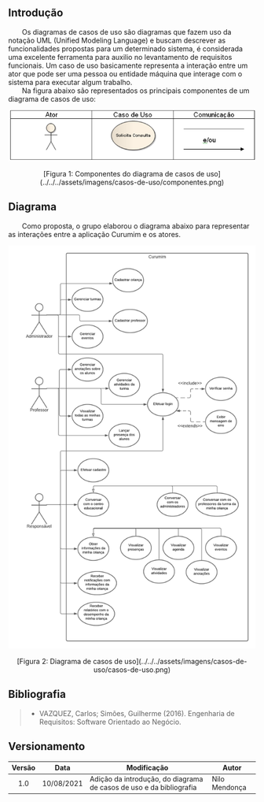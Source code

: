 ## Introdução
&emsp;&emsp;Os diagramas de casos de uso são diagramas que fazem uso da notação UML (Unified Modeling Language) e buscam descrever as funcionalidades propostas para um determinado sistema, é considerada uma excelente ferramenta para auxilio no levantamento de requisitos funcionais. Um caso de uso basicamente representa a interação entre um ator que pode ser uma pessoa ou entidade máquina que interage com o sistema para executar algum trabalho.<br>
&emsp;&emsp;Na figura abaixo são representados os principais componentes de um diagrama de casos de uso:

![Componentes do diagrama de casos de uso](../../../assets/imagens/casos-de-uso/componentes.png)
<center>[Figura 1: Componentes do diagrama de casos de uso](../../../assets/imagens/casos-de-uso/componentes.png)</center>

## Diagrama
&emsp;&emsp;Como proposta, o grupo elaborou o diagrama abaixo para representar as interações entre a aplicação Curumim e os atores.

![Diagrama de casos de uso](../../../assets/imagens/casos-de-uso/casos-de-uso.png)
<center>[Figura 2: Diagrama de casos de uso](../../../assets/imagens/casos-de-uso/casos-de-uso.png)</center>

## Bibliografia
> - VAZQUEZ, Carlos; Simões, Guilherme (2016). Engenharia de Requisitos: Software Orientado ao Negócio.

## Versionamento
| Versão | Data | Modificação | Autor |
| :-: | -- | -- | -- |
|1.0| 10/08/2021 | Adição da introdução, do diagrama de casos de uso e da bibliografia | Nilo Mendonça |